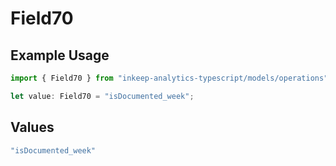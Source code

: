 # Field70

## Example Usage

```typescript
import { Field70 } from "inkeep-analytics-typescript/models/operations";

let value: Field70 = "isDocumented_week";
```

## Values

```typescript
"isDocumented_week"
```